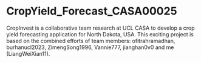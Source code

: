 # CropYield_Forecast_CASA00025

CropInvest is a collaborative team research at UCL CASA to develop a crop yield forecasting application for North Dakota, USA. This exciting project is based on the combined efforts of team members: ofitrahramadhan, burhanucl2023, ZimengSong1996, Vannie777, jianghan0v0 and me (LiangWeiXian11).
 
